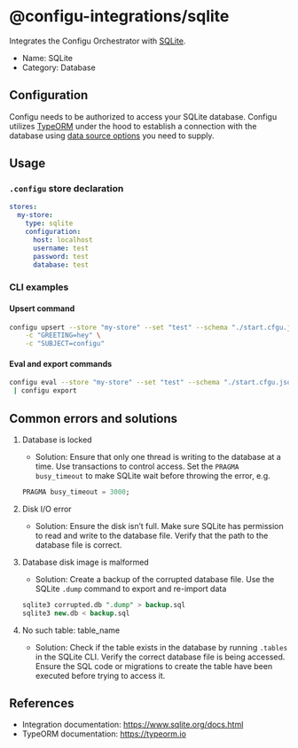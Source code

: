 # @configu-integrations/sqlite

Integrates the Configu Orchestrator with [SQLite](https://www.sqlite.org/docs.html).

- Name: SQLite
- Category: Database

## Configuration

Configu needs to be authorized to access your SQLite database. Configu utilizes [TypeORM](https://typeorm.io) under the hood to establish a connection with the database using [data source options](https://typeorm.io/data-source-options#better-sqlite3-data-source-options) you need to supply.

## Usage

### `.configu` store declaration

```yaml
stores:
  my-store:
    type: sqlite
    configuration:
      host: localhost
      username: test
      password: test
      database: test
```

### CLI examples

#### Upsert command

```bash
configu upsert --store "my-store" --set "test" --schema "./start.cfgu.json" \
    -c "GREETING=hey" \
    -c "SUBJECT=configu"
```

#### Eval and export commands

```bash
configu eval --store "my-store" --set "test" --schema "./start.cfgu.json" \
 | configu export
```

## Common errors and solutions

1. Database is locked

   - Solution: Ensure that only one thread is writing to the database at a time. Use transactions to control access. Set the `PRAGMA busy_timeout` to make SQLite wait before throwing the error, e.g.

   ```sql
   PRAGMA busy_timeout = 3000;
   ```

2. Disk I/O error

   - Solution: Ensure the disk isn’t full. Make sure SQLite has permission to read and write to the database file. Verify that the path to the database file is correct.

3. Database disk image is malformed

   - Solution: Create a backup of the corrupted database file. Use the SQLite `.dump` command to export and re-import data

   ```sql
   sqlite3 corrupted.db ".dump" > backup.sql
   sqlite3 new.db < backup.sql
   ```

4. No such table: table_name
   - Solution: Check if the table exists in the database by running `.tables` in the SQLite CLI. Verify the correct database file is being accessed. Ensure the SQL code or migrations to create the table have been executed before trying to access it.

## References

- Integration documentation: https://www.sqlite.org/docs.html
- TypeORM documentation: https://typeorm.io
